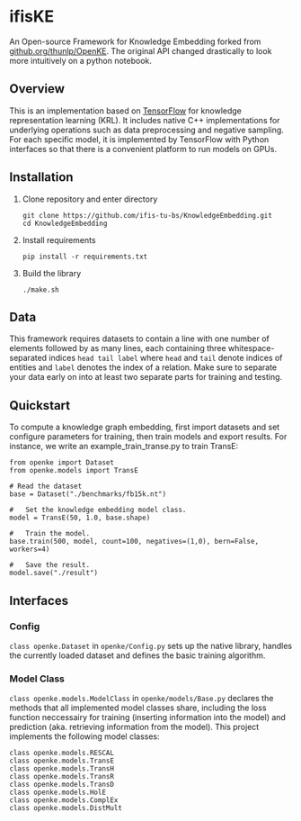 # ifisKE

An Open-source Framework for Knowledge Embedding forked from [github.org/thunlp/OpenKE](http://github.org/thunlp/OpenKE).
The original API changed drastically to look more intuitively on a python notebook.


## Overview

This is an implementation based on [TensorFlow](http://www.tensorflow.org) for knowledge representation learning (KRL).
It includes native C++ implementations for underlying operations such as data preprocessing and negative sampling.
For each specific model, it is implemented by TensorFlow with Python interfaces so that there is a convenient platform to run models on GPUs.


## Installation

1. Clone repository and enter directory

    ```
    git clone https://github.com/ifis-tu-bs/KnowledgeEmbedding.git
    cd KnowledgeEmbedding
    ```

1. Install requirements

	`pip install -r requirements.txt`

3. Build the library

	`./make.sh`


## Data

This framework requires datasets to contain a line with one number of elements followed by as many lines, each containing three whitespace-separated indices `head tail label` where `head` and `tail` denote indices of entities and `label` denotes the index of a relation.
Make sure to separate your data early on into at least two separate parts for training and testing.


## Quickstart

To compute a knowledge graph embedding, first import datasets and set configure parameters for training, then train models and export results. For instance, we write an example_train_transe.py to train TransE:

	from openke import Dataset
    from openke.models import TransE
    
    # Read the dataset
    base = Dataset("./benchmarks/fb15k.nt")

	#   Set the knowledge embedding model class.
	model = TransE(50, 1.0, base.shape)

	#   Train the model.
	base.train(500, model, count=100, negatives=(1,0), bern=False, workers=4)

	#   Save the result.
	model.save("./result")


## Interfaces

### Config

`class openke.Dataset` in `openke/Config.py` sets up the native library, handles the currently loaded dataset and defines the basic training algorithm.


### Model Class

`class openke.models.ModelClass` in `openke/models/Base.py` declares the methods that all implemented model classes share, including the loss function neccessairy for training (inserting information into the model) and prediction (aka. retrieving information from the model).
This project implements the following model classes:

	class openke.models.RESCAL
	class openke.models.TransE
	class openke.models.TransH
	class openke.models.TransR
	class openke.models.TransD
	class openke.models.HolE
	class openke.models.ComplEx
	class openke.models.DistMult

